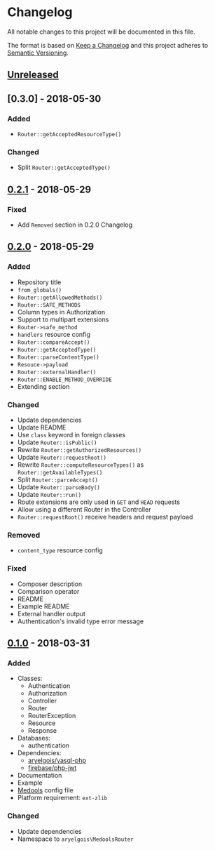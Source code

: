 # Changelog

All notable changes to this project will be documented in this file.

The format is based on [Keep a Changelog](http://keepachangelog.com/en/1.0.0/)
and this project adheres to [Semantic Versioning](http://semver.org/spec/v2.0.0.html).


## [Unreleased]


## [0.3.0] - 2018-05-30

### Added
- `Router::getAcceptedResourceType()`

### Changed
- Split `Router::getAcceptedType()`


## [0.2.1] - 2018-05-29

### Fixed
- Add `Removed` section in 0.2.0 Changelog


## [0.2.0] - 2018-05-29

### Added
- Repository title
- `from_globals()`
- `Router::getAllowedMethods()`
- `Router::SAFE_METHODS`
- Column types in Authorization
- Support to multipart extensions
- `Router->safe_method`
- `handlers` resource config
- `Router::compareAccept()`
- `Router::getAcceptedType()`
- `Router::parseContentType()`
- `Resouce->payload`
- `Router::externalHandler()`
- `Router::ENABLE_METHOD_OVERRIDE`
- Extending section

### Changed
- Update dependencies
- Update README
- Use `class` keyword in foreign classes
- Update `Router::isPublic()`
- Rewrite `Router::getAuthorizedResources()`
- Update `Router::requestRoot()`
- Rewrite `Router::computeResourceTypes()` as `Router::getAvailableTypes()`
- Split `Router::parceAccept()`
- Update `Router::parseBody()`
- Update `Router::run()`
- Route extensions are only used in `GET` and `HEAD` requests
- Allow using a different Router in the Controller
- `Router::requestRoot()` receive headers and request payload

### Removed
- `content_type` resource config

### Fixed
- Composer description
- Comparison operator
- README
- Example README
- External handler output
- Authentication's invalid type error message


## [0.1.0] - 2018-03-31

### Added
- Classes:
  - Authentication
  - Authorization
  - Controller
  - Router
  - RouterException
  - Resource
  - Response
- Databases:
  - authentication
- Dependencies:
  - [aryelgois/yasql-php]
  - [firebase/php-jwt]
- Documentation
- Example
- [Medools][aryelgois/medools] config file
- Platform requirement: `ext-zlib`

### Changed
- Update dependencies
- Namespace to `aryelgois\MedoolsRouter`


[Unreleased]: https://github.com/aryelgois/medools-router/compare/v0.3.0...develop
[0.2.1]: https://github.com/aryelgois/medools-router/compare/v0.2.1...v0.3.0
[0.2.1]: https://github.com/aryelgois/medools-router/compare/v0.2.0...v0.2.1
[0.2.0]: https://github.com/aryelgois/medools-router/compare/v0.1.0...v0.2.0
[0.1.0]: https://github.com/aryelgois/medools-router/compare/d281bb5dbc8c58b28db680b3700664217a88eb6d...v0.1.0

[aryelgois/medools]: https://github.com/aryelgois/Medools
[aryelgois/yasql-php]: https://github.com/aryelgois/yasql-php
[firebase/php-jwt]: https://github.com/firebase/php-jwt
